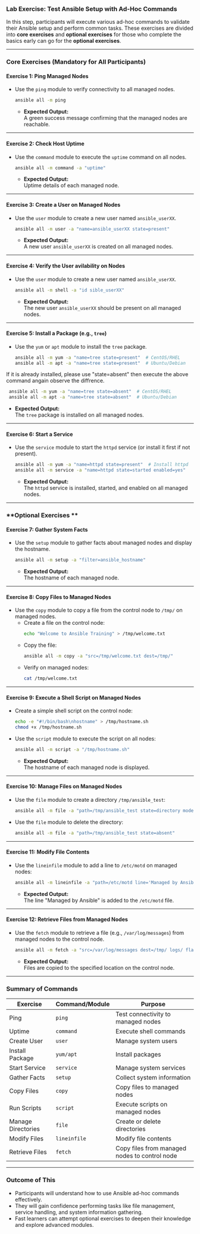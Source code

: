 ### **Lab Exercise: Test Ansible Setup with Ad-Hoc Commands**  

In this step, participants will execute various ad-hoc commands to validate their Ansible setup and perform common tasks. These exercises are divided into **core exercises** and **optional exercises** for those who complete the basics early can go for the **optional exercises**.

---

### **Core Exercises (Mandatory for All Participants)**  

#### **Exercise 1: Ping Managed Nodes**  
- Use the `ping` module to verify connectivity to all managed nodes.  
  ```bash
  ansible all -m ping
  ```  
  - **Expected Output:**  
    A green success message confirming that the managed nodes are reachable.  

---

#### **Exercise 2: Check Host Uptime**  
- Use the `command` module to execute the `uptime` command on all nodes.  
  ```bash
  ansible all -m command -a "uptime"
  ```  
  - **Expected Output:**  
    Uptime details of each managed node.

---

#### **Exercise 3: Create a User on Managed Nodes**  
- Use the `user` module to create a new user named `ansible_userXX`.  
  ```bash
  ansible all -m user -a "name=ansible_userXX state=present"
  ```  
  - **Expected Output:**  
    A new user `ansible_userXX` is created on all managed nodes.  

---

#### **Exercise 4: Verify the User avilability on Nodes**  
- Use the `user` module to create a new user named `ansible_userXX`.  
  ```bash
  ansible all -m shell -a "id sible_userXX"
  ```  
  - **Expected Output:**  
    The new user `ansible_userXX` should be present on all managed nodes.  

---
#### **Exercise 5: Install a Package (e.g., `tree`)**  
- Use the `yum` or `apt` module to install the `tree` package.  
  ```bash
  ansible all -m yum -a "name=tree state=present"  # CentOS/RHEL
  ansible all -m apt -a "name=tree state=present"  # Ubuntu/Debian
  ```  
If it is already installed, please use "state=absent" then execute the above command angain observe the diffrence.
 ```bash
  ansible all -m yum -a "name=tree state=absent"  # CentOS/RHEL
  ansible all -m apt -a "name=tree state=absent"  # Ubuntu/Debian
  ```  

  - **Expected Output:**  
    The `tree` package is installed on all managed nodes.  

---

#### **Exercise 6: Start a Service**  
- Use the `service` module to start the `httpd` service (or install it first if not present).  
  ```bash
  ansible all -m yum -a "name=httpd state=present"  # Install httpd
  ansible all -m service -a "name=httpd state=started enabled=yes"
  ```  
  - **Expected Output:**  
    The `httpd` service is installed, started, and enabled on all managed nodes.

---

### **Optional Exercises **  

#### **Exercise 7: Gather System Facts**  
- Use the `setup` module to gather facts about managed nodes and display the hostname.  
  ```bash
  ansible all -m setup -a "filter=ansible_hostname"
  ```  
  - **Expected Output:**  
    The hostname of each managed node.  

---

#### **Exercise 8: Copy Files to Managed Nodes**  
- Use the `copy` module to copy a file from the control node to `/tmp/` on managed nodes.  
  - Create a file on the control node:  
    ```bash
    echo "Welcome to Ansible Training" > /tmp/welcome.txt
    ```  
  - Copy the file:  
    ```bash
    ansible all -m copy -a "src=/tmp/welcome.txt dest=/tmp/"
    ```  
  - Verify on managed nodes:  
    ```bash
    cat /tmp/welcome.txt
    ```  

---

#### **Exercise 9: Execute a Shell Script on Managed Nodes**  
- Create a simple shell script on the control node:  
  ```bash
  echo -e "#!/bin/bash\nhostname" > /tmp/hostname.sh
  chmod +x /tmp/hostname.sh
  ```  
- Use the `script` module to execute the script on all nodes:  
  ```bash
  ansible all -m script -a "/tmp/hostname.sh"
  ```  
  - **Expected Output:**  
    The hostname of each managed node is displayed.  

---

#### **Exercise 10: Manage Files on Managed Nodes**  
- Use the `file` module to create a directory `/tmp/ansible_test`:  
  ```bash
  ansible all -m file -a "path=/tmp/ansible_test state=directory mode=0755"
  ```  
- Use the `file` module to delete the directory:  
  ```bash
  ansible all -m file -a "path=/tmp/ansible_test state=absent"
  ```  

---

#### **Exercise 11: Modify File Contents**  
- Use the `lineinfile` module to add a line to `/etc/motd` on managed nodes:  
  ```bash
  ansible all -m lineinfile -a "path=/etc/motd line='Managed by Ansible' create=yes"
  ```  
  - **Expected Output:**  
    The line "Managed by Ansible" is added to the `/etc/motd` file.  

---

#### **Exercise 12: Retrieve Files from Managed Nodes**  
- Use the `fetch` module to retrieve a file (e.g., `/var/log/messages`) from managed nodes to the control node.  
  ```bash
  ansible all -m fetch -a "src=/var/log/messages dest=/tmp/ logs/ flat=yes"
  ```  
  - **Expected Output:**  
    Files are copied to the specified location on the control node.  

---

### **Summary of Commands**

| **Exercise**         | **Command/Module**              | **Purpose**                                   |  
|-----------------------|---------------------------------|-----------------------------------------------|  
| Ping                 | `ping`                         | Test connectivity to managed nodes           |  
| Uptime               | `command`                      | Execute shell commands                       |  
| Create User          | `user`                         | Manage system users                          |  
| Install Package      | `yum/apt`                      | Install packages                             |  
| Start Service        | `service`                      | Manage system services                       |  
| Gather Facts         | `setup`                        | Collect system information                   |  
| Copy Files           | `copy`                         | Copy files to managed nodes                  |  
| Run Scripts          | `script`                       | Execute scripts on managed nodes             |  
| Manage Directories   | `file`                         | Create or delete directories                 |  
| Modify Files         | `lineinfile`                   | Modify file contents                         |  
| Retrieve Files       | `fetch`                        | Copy files from managed nodes to control node|  

---

### **Outcome of This**  
- Participants will understand how to use Ansible ad-hoc commands effectively.  
- They will gain confidence performing tasks like file management, service handling, and system information gathering.  
- Fast learners can attempt optional exercises to deepen their knowledge and explore advanced modules.